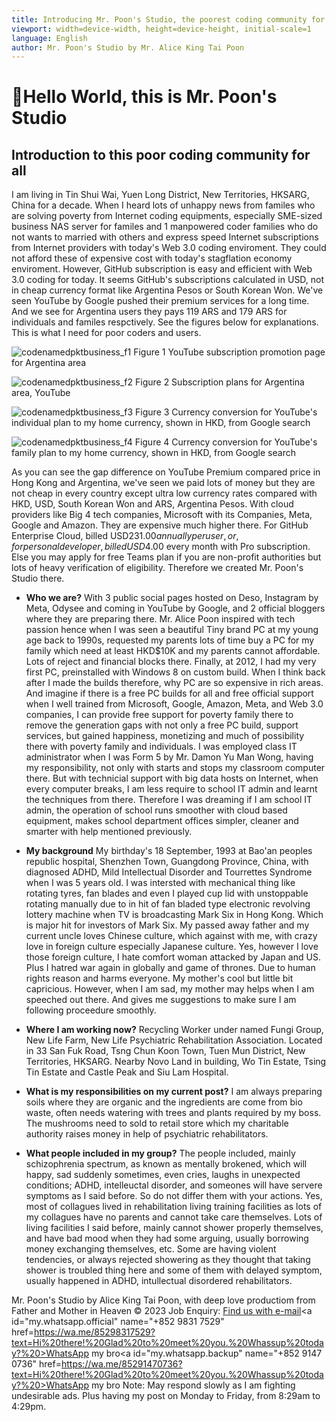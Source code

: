 ```yaml
---
title: Introducing Mr. Poon's Studio, the poorest coding community for familes who is suffering poverty
viewport: width=device-width, height=device-height, initial-scale=1
language: English
author: Mr. Poon's Studio by Mr. Alice King Tai Poon
---
```



# 👋Hello World, this is Mr. Poon's Studio

## Introduction to this poor coding community for all

I am living in Tin Shui Wai, Yuen Long District, New Territories, HKSARG, China for a decade. When I heard lots of unhappy news from familes who are solving poverty from Internet coding equipments, especially SME-sized business NAS server for familes and 1 manpowered coder families who do not wants to married with others and express speed Internet subscriptions from Internet providers with today's Web 3.0 coding enviroment. They could not afford these of expensive cost with today's stagflation economy enviroment.
However, GitHub subscription is easy and efficient with Web 3.0 coding for today. It seems GitHub's subscriptions calculated in USD, not in cheap currency format like Argentina Pesos or South Korean Won.
We've seen YouTube by Google pushed their premium services for a long time. And we see for Argentina users they pays 119 ARS and 179 ARS for individuals and familes respctively. See the figures below for explanations. This is what I need for poor coders and users.

<!-- MPS_INTROPAGE:BEGIN FIGURE SECTION -->
<div align="left">


![codenamedpktbusiness_f1](/bin/pictures/yt.promo.page.ars.jpg)
<p1>Figure 1 YouTube subscription promotion page for Argentina area </p1>

![codenamedpktbusiness_f2](/bin/pictures/yt.red.plans.ars.jpg)
<p2>Figure 2 Subscription plans for Argentina area, YouTube </p2>

![codenamedpktbusiness_f3](/bin/pictures/yt.red.individual.ars.hkd.jpg)
<p3>Figure 3 Currency conversion for YouTube's individual plan to my home currency, shown in HKD, from Google search </p3>

![codenamedpktbusiness_f4](/bin/pictures/yt.red.family.ars.hkd.jpg)
<p4>Figure 4 Currency conversion for YouTube's family plan to my home currency, shown in HKD, from Google search </p4>

</div>
<!-- MPS_INTROPAGE:END FIGURE SECTION -->

As you can see the gap difference on YouTube Premium compared price in Hong Kong and Argentina, we've seen we paid lots of money but they are not cheap in every country except ultra low currency rates compared with HKD, USD, South Korean Won and ARS, Argentina Pesos. With cloud providers like Big 4 tech companies, Microsoft with its Companies, Meta, Google and Amazon.
They are expensive much higher there. For GitHub Enterprise Cloud, billed USD$231.00 annually per user, or, for personal developer, billed USD$4.00 every month with Pro subscription. Else you may apply for free Teams plan if you are non-profit authorities but lots of heavy verification of eligibility.
Therefore we created Mr. Poon's Studio there.

* __Who we are?__
With 3 public social pages hosted on Deso, Instagram by Meta, Odysee and coming in YouTube by Google, and 2 official bloggers where they are preparing there. Mr. Alice Poon inspired with tech passion hence when I was seen a beautiful Tiny brand PC at my young age back to 1990s, requested my parents lots of time buy a PC for my family which need at least HKD$10K and my parents cannot affordable. Lots of reject and financial blocks there. Finally, at 2012, I had my very first PC, preinstalled with Windows 8 on custom build.
When I think back after I made the builds therefore, why PC are so expensive in rich areas. And imagine if there is a free PC builds for all and free official support when I well trained from Microsoft, Google, Amazon, Meta, and Web 3.0 companies, I can provide free support for poverty family there to remove the generation gaps with not only a free PC build, support services, but gained happiness, monetizing and much of possibility there with poverty family and individuals.
I was employed class IT administrator when I was Form 5 by Mr. Damon Yu Man Wong, having my responsibility, not only with starts and stops my classroom computer there. But with technicial support with big data hosts on Internet, when every computer breaks, I am less require to school IT admin and learnt the techniques from there. 
Therefore I was dreaming if I am school IT admin, the operation of school runs smoother with cloud based equipment, makes school department offices simpler, cleaner and smarter with help mentioned previously.

* __My background__
My birthday's 18 September, 1993 at Bao'an peoples republic hospital, Shenzhen Town, Guangdong Province, China, with diagnosed ADHD, Mild Intellectual Disorder and Tourrettes Syndrome when I was 5 years old.
I was intersted with mechanical thing like rotating tyres, fan blades and even I played cup lid with unstoppable rotating manually due to in hit of fan bladed type electronic revolving lottery machine when TV is broadcasting Mark Six in Hong Kong. Which is major hit for investors of Mark Six.
My passed away father and my current uncle loves Chinese culture, which against with me, with crazy love in foreign culture especially Japanese culture. Yes, however I love those foreign culture, I hate comfort woman attacked by Japan and US. Plus I hatred war again in globally and game of thrones. Due to human rights reason and harms everyone.
My mother's cool but little bit capricious. However, when I am sad, my mother may helps when I am speeched out there. And gives me suggestions to make sure I am following proceedure smoothly.

* __Where I am working now?__
Recycling Worker under named Fungi Group, New Life Farm, New Life Psychiatric Rehabilitation Association. Located in 33 San Fuk Road, Tsng Chun Koon Town, Tuen Mun District, New Territories, HKSARG. Nearby Novo Land in building, Wo Tin Estate, Tsing Tin Estate and Castle Peak and Siu Lam Hospital.

* __What is my responsibilities on my current post?__
I am always preparing soils where they are organic and the ingredients are come from bio waste, often needs watering with trees and plants required by my boss. The mushrooms need to sold to retail store which my charitable authority raises money in help of psychiatric rehabilitators.

* __What people included in my group?__
The people included, mainly schizophrenia spectrum, as known as mentally brokened, which will happy, sad suddenly sometimes, even cries, laughs in unexpected conditions; ADHD, intelleuctal disorder, and someones will have servere symptoms as I said before. So do not differ them with your actions. Yes, most of collagues lived in rehabilitation living training facilities as lots of my collagues have no parents and cannot take care themselves. Lots of living facilities I said before, mainly cannot shower properly themselves, and have bad mood when they had some arguing, usually borrowing money exchanging themselves, etc.
Some are having violent tendencies, or always rejected showering as they thought that taking shower is troubled thing here and some of them with delayed symptom, usually happened in ADHD, intullectual disordered rehabilitators.

<p0 id=copyright>Mr. Poon's Studio by Alice King Tai Poon, with deep love productiom from Father and Mother in Heaven © 2023 </p0>
<p2 id=contact>Job Enquiry: <p2a><a id="my.email" name="pkt_1" href="mailto:pkt_1@yahoo.com.hk">Find us with e-mail</a></p2a><p2b><a id="my.whatsapp.official" name="+852 9831 7529" href=https://wa.me/85298317529?text=Hi%20there!%20Glad%20to%20meet%20you.%20Whassup%20today?%20>WhatsApp my bro</a></p2b><p2c><a id="my.whatsapp.backup" name="+852 9147 0736" href=https://wa.me/85291470736?text=Hi%20there!%20Glad%20to%20meet%20you.%20Whassup%20today?%20>WhatsApp my bro</a></p2c></p2>
<p2 id=contact.disclaimer>Note: May respond slowly as I am fighting undesirable ads. Plus having my post on Monday to Friday, from 8:29am to 4:29pm.</p2>

